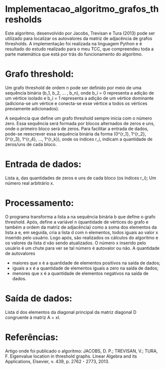 # Implementacao_algoritmo_grafos_thresholds

Este algoritmo, desenvolvido por Jacobs, Trevisan e Tura (2013) pode ser utilizado para localizar os autovalores da matriz de adjacência de grafos thresholds. A implementação foi realizada na linguagem Python e é resultado do estudo realizado para o meu TCC, que compreendeu toda a parte matemática que está por trás do funcionamento do algoritmo. 

# Grafo threshold:
Um grafo threshold de ordem n pode ser definido por meio de uma sequência binária (b_1, b_2, ... , b_n), onde b_i = 0 representa a adição de um vértice isolado e b_i = 1 representa a adição de um vértice dominante (adiciona-se um vértice e conecta-se esse vértice a todos os vértices previamente adicionados).

A sequência que define um grafo threshold sempre inicia com o número zero. Essa sequência será formada por blocos alternados de zeros e uns, onde o primeiro bloco será de zeros. Para facilitar a entrada de dados, pode-se reescrever essa sequência binária da forma (0^{r_1}, 1^{r_2}, 0^{r_3}, 1^{r_4}, ..., 1^{r_k}), onde os índices r_i, indicam a quantidade de zeros/uns de cada bloco.

# Entrada de dados:
Lista a, das quantidades de zeros e uns de cada bloco (os índices r_i);
Um número real arbitrário x.

# Processamento:
O programa transforma a lista a na sequência binária b que define o grafo threshold. Após, define a variável n (quantidade de vértices do grafo e também a ordem da matriz de adjacência) como a soma dos elementos da lista a e, em seguida, cria a lista d com n elementos, todos iguais ao valor x inserido pelo usuário. Logo após, são realizados os cálculos do algoritmo e os valores da lista d vão sendo atualizados. O número x inserido pelo usuário é um chute para ver se tal número é autovalor ou não. A quantidade de autovalores
- maiores que x é a quantidade de elementos positivos na saída de dados;
- iguais a x é a quantidade de elementos iguais a zero na saída de dados;
- menores que x é a quantidade de elementos negativos na saída de dados.

# Saída de dados:
Lista d dos elementos da diagonal principal da matriz diagonal D congruente à matriz A + xI.

# Referências:
Artigo onde foi publicado o algoritmo:
JACOBS, D. P.; TREVISAN, V.; TURA, F. Eigenvalue location in threshold graphs. Linear Algebra and its Applications, Elsevier, v. 439, p. 2762 - 2773, 2013. 
